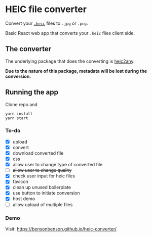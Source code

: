 # HEIC file converter

Convert your [`.heic`](https://en.wikipedia.org/wiki/High_Efficiency_Image_File_Format) files to `.jpg` or `.png`.

Basic React web app that converts your `.heic` files client side.

## The converter
The underlying package that does the converting is [heic2any](https://github.com/alexcorvi/heic2any).

**Due to the nature of this package, metadata will be lost during the conversion.**


## Running the app

Clone repo and
```
yarn install
yarn start
```

### To-do
- [x] upload
- [x] convert
- [x] download converted file
- [x] css
- [x] allow user to change type of converted file
- [ ] ~~allow user to change quality~~
- [x] check user input for heic files
- [x] favicon
- [x] clean up unused boilerplate
- [x] use button to initiate conversion
- [x] host demo
- [ ] allow upload of multiple files

### Demo
Visit: https://bensonbenson.github.io/heic-converter/